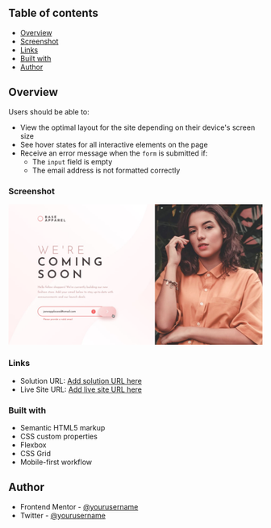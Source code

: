 ## Table of contents

-   [Overview](#overview)
-   [Screenshot](#screenshot)
-   [Links](#links)
-   [Built with](#built-with)
-   [Author](#author)

## Overview

Users should be able to:

-   View the optimal layout for the site depending on their device's screen size
-   See hover states for all interactive elements on the page
-   Receive an error message when the `form` is submitted if:
    -   The `input` field is empty
    -   The email address is not formatted correctly

### Screenshot

![](./assets/design/active-states.jpg)

### Links

-   Solution URL: [Add solution URL here](https://github.com/iprinceroyy/base-apparel)
-   Live Site URL: [Add live site URL here](https://base-apparel-prince.netlify.app)

### Built with

-   Semantic HTML5 markup
-   CSS custom properties
-   Flexbox
-   CSS Grid
-   Mobile-first workflow

## Author

-   Frontend Mentor - [@yourusername](https://www.frontendmentor.io/profile/iprinceroyy)
-   Twitter - [@yourusername](https://www.twitter.com/prince_popups)
